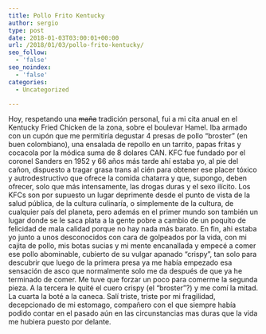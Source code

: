 ```yaml
---
title: Pollo Frito Kentucky
author: sergio
type: post
date: 2018-01-03T03:00:01+00:00
url: /2018/01/03/pollo-frito-kentucky/
seo_follow:
  - 'false'
seo_noindex:
  - 'false'
categories:
  - Uncategorized

---
```

Hoy, respetando una <del>maña</del> tradición personal, fui a mi cita anual en el Kentucky Fried Chicken de la zona, sobre el boulevar Hamel. Iba armado con un cupón que me permitiría degustar 4 presas de pollo &#8220;broster&#8221; (en buen colombiano), una ensalada de repollo en un tarrito, papas fritas y cocacola por la módica suma de 8 dolares CAN. KFC fue fundado por el coronel Sanders en 1952 y 66 años más tarde ahí estaba yo, al pie del cañon, dispuesto a tragar grasa trans al cién para obtener ese placer tóxico y autrodestructivo que ofrece la comida chatarra y que, supongo, deben ofrecer, solo que más intensamente, las drogas duras y el sexo ilícito. Los KFCs son por supuesto un lugar deprimente desde el punto de vista de la salud pública, de la cultura culinaría, o simplemente de la cultura, de cualquier país del planeta, pero además en el primer mundo son también un lugar donde se le saca plata a la gente pobre a cambio de un poquito de felicidad de mala calidad porque no hay nada más barato. En fin, ahi estaba yo junto a unos desconocidos con cara de golpeados por la vida, con mi cajita de pollo, mis botas sucias y mi mente encanallada y empecé a comer ese pollo abominable, cubierto de su vulgar apanado &#8220;crispy&#8221;, tan solo para descubrir que luego de la primera presa ya me había empezado esa sensación de asco que normalmente solo me da después de que ya he terminado de comer. Me tuve que forzar un poco para comerme la segunda pieza. A la tercera le quité el cuero crispy (el &#8220;broster&#8221;?) y me comí la mitad. La cuarta la boté a la caneca. Salí triste, triste por mi fragilidad, decepcionado de mi estomago, compañero con el que siempre había podido contar en el pasado aún en las circunstancias mas duras que la vida me hubiera puesto por delante.